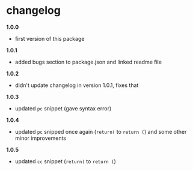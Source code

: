 # changelog

**1.0.0**

- first version of this package

**1.0.1**

- added bugs section to package.json and linked readme file

**1.0.2**

- didn't update changelog in version 1.0.1, fixes that

**1.0.3**

- updated `pc` snippet (gave syntax error)

**1.0.4**

- updated `pc` snipped once again (`return(` to `return (`) and some other minor improvements

**1.0.5**

- updated `cc` snippet (`return(` to `return (`)

